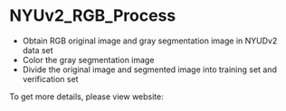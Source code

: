 # NYUv2_RGB_Process
- Obtain RGB original image and gray segmentation image in NYUDv2 data set  
- Color the gray segmentation image  
- Divide the original image and segmented image into training set and verification set

To get more details, please view website:
